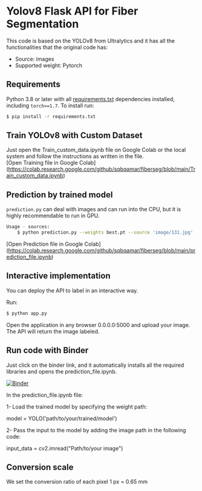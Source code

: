 # Yolov8 Flask API for Fiber Segmentation

This code is based on the YOLOv8 from Ultralytics and it has all the functionalities that the original code has:
- Source: images
- Supported weight: Pytorch

## Requirements

Python 3.8 or later with all [requirements.txt](requirements.txt) dependencies installed, including `torch>=1.7`. To install run:

```bash
$ pip install -r requirements.txt
```
## Train YOLOv8 with Custom Dataset
Just open the Train_custom_data.ipynb file on Google Colab or the local system and follow the instructions as written in the file.  
[Open Training file in Google Colab] (https://colab.research.google.com/github/sqbqamar/fiberseg/blob/main/Train_custom_data.ipynb)

## Prediction by trained model

`prediction.py` can deal with images and can run into the CPU, but it is highly recommendable to run in GPU.

```bash
Usage - sources:
    $ python prediction.py --weights best.pt --source 'image/131.jpg'                          
 ```   
[Open Prediction file in Google Colab] (https://colab.research.google.com/github/sqbqamar/fiberseg/blob/main/prediction_file.ipynb)

## Interactive implementation

You can deploy the API to label in an interactive way.

Run:

```bash
$ python app.py 
```
Open the application in any browser 0.0.0.0:5000 and upload your image. The API will return the image labeled.



## Run code with Binder

Just click on the binder link, and it automatically installs all the required libraries and opens the prediction_file.ipynb. 

[![Binder](https://mybinder.org/badge_logo.svg)](https://mybinder.org/v2/gh/sqbqamar/fiberseg/master?labpath=prediction_file.ipynb)




In the prediction_file.ipynb file:

1- Load the trained model by specifying the weight path:

model = YOLO('path/to/your/trained/model') 


 

2- Pass the input to the model by adding the image path in the following code:

input_data = cv2.imread("Path/to/your image")


## Conversion scale 
We set the conversion ratio of each pixel 
1 px = 0.65 mm

